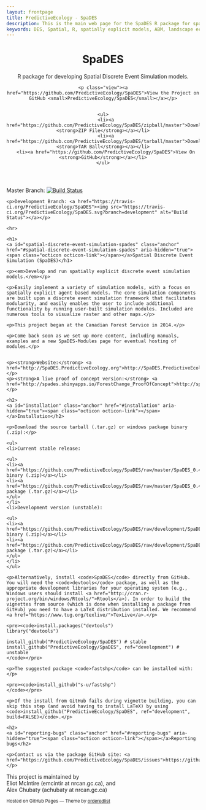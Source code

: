 ```yaml
---
layout: frontpage
title: PredictiveEcology - SpaDES
description: This is the main web page for the SpaDES R package for spatial discrete event simulation.
keywords: DES, Spatial, R, spatially explicit models, ABM, landscape ecology, forecasting, ecological forecasting
---
```


<head>
    <meta charset="utf-8">
    <meta http-equiv="X-UA-Compatible" content="chrome=1">
    <link rel="stylesheet" href="stylesheets/styles.css">
    <link rel="stylesheet" href="stylesheets/pygment_trac.css">
    <meta name="viewport" content="width=device-width, initial-scale=1, user-scalable=no">
</head>

<body>
<div class="wrapper">
  <header>
    <h1>SpaDES</h1>
    <p>R package for developing Spatial Discrete Event Simulation models.</p>

    <p class="view"><a href="https://github.com/PredictiveEcology/SpaDES">View the Project on GitHub <small>PredictiveEcology/SpaDES</small></a></p>


    <ul>
      <li><a href="https://github.com/PredictiveEcology/SpaDES/zipball/master">Download <strong>ZIP File</strong></a></li>
      <li><a href="https://github.com/PredictiveEcology/SpaDES/tarball/master">Download <strong>TAR Ball</strong></a></li>
      <li><a href="https://github.com/PredictiveEcology/SpaDES">View On <strong>GitHub</strong></a></li>
    </ul>
  </header>
  
  <section>
    <p>Master Branch: <a href="https://travis-ci.org/PredictiveEcology/SpaDES"><img src="https://travis-ci.org/PredictiveEcology/SpaDES.svg?branch=master" alt="Build Status"></a></p>
    
    <p>Development Branch: <a href="https://travis-ci.org/PredictiveEcology/SpaDES"><img src="https://travis-ci.org/PredictiveEcology/SpaDES.svg?branch=development" alt="Build Status"></a></p>
    
    <hr>
    
    <h1>
    <a id="spatial-discrete-event-simulation-spades" class="anchor" href="#spatial-discrete-event-simulation-spades" aria-hidden="true"><span class="octicon octicon-link"></span></a>Spatial Discrete Event Simulation (SpaDES)</h1>
    
    <p><em>Develop and run spatially explicit discrete event simulation models.</em></p>
    
    <p>Easily implement a variety of simulation models, with a focus on spatially explicit agent based models. The core simulation components are built upon a discrete event simulation framework that facilitates modularity, and easily enables the user to include additional functionality by running user-built simulation modules. Included are numerous tools to visualize raster and other maps.</p>
    
    <p>This project began at the Canadian Forest Service in 2014.</p>
    
    <p>Come back soon as we set up more content, including manuals, examples and a new SpaDES-Modules page for eventual hosting of modules.</p>
    
    
    <p><strong>Website:</strong> <a href="http://SpaDES.PredictiveEcology.org">http://SpaDES.PredictiveEcology.org</a></p>
    <p><strong>A live proof of concept version:</strong> <a href="http://spades.shinyapps.io/ForestChange_ProofOfConcept">http://spades.shinyapps.io/ForestChange_ProofOfConcept</a></p>
    
    <h2>
    <a id="installation" class="anchor" href="#installation" aria-hidden="true"><span class="octicon octicon-link"></span></a>Installation</h2>
    
    <p>Download the source tarball (.tar.gz) or windows package binary (.zip):</p>
    
    <ul>
    <li>Current stable release:
    
    <ul>
    <li><a href="https://github.com/PredictiveEcology/SpaDES/raw/master/SpaDES_0.4.0.zip">Windows binary (.zip)</a></li>
    <li><a href="https://github.com/PredictiveEcology/SpaDES/raw/master/SpaDES_0.4.0.tar.gz">Source package (.tar.gz)</a></li>
    </ul>
    </li>
    <li>Development version (unstable):
    
    <ul>
    <li><a href="https://github.com/PredictiveEcology/SpaDES/raw/development/SpaDES_0.5.0.9000.zip">Windows binary (.zip)</a></li>
    <li><a href="https://github.com/PredictiveEcology/SpaDES/raw/development/SpaDES_0.5.0.9000.tar.gz">Source package (.tar.gz)</a></li>
    </ul>
    </li>
    </ul>
    
    <p>Alternatively, install <code>SpaDES</code> directly from GitHub. You will need the <code>devtools</code> package, as well as the appropriate development libraries for your operating system (e.g., Windows users should install <a href="http://cran.r-project.org/bin/windows/Rtools/">Rtools</a>). In order to build the vignettes from source (which is done when installing a package from GitHub) you need to have a LaTeX distribution installed. We recommend <a href="https://www.tug.org/texlive/">TexLive</a>.</p>
    
    <pre><code>install.packages("devtools")
    library("devtools")
    
    install_github("PredictiveEcology/SpaDES") # stable
    install_github("PredictiveEcology/SpaDES", ref="development") # unstable
    </code></pre>
    
    <p>The suggested package <code>fastshp</code> can be installed with:</p>
    
    <pre><code>install_github("s-u/fastshp")
    </code></pre>
    
    <p>If the install from GitHub fails during vignette building, you can skip this step (and avoid having to install LaTeX) by using <code>install_github("PredictiveEcology/SpaDES", ref="development", build=FALSE)</code>.</p>
    
    <h2>
    <a id="reporting-bugs" class="anchor" href="#reporting-bugs" aria-hidden="true"><span class="octicon octicon-link"></span></a>Reporting bugs</h2>
    
    <p>Contact us via the package GitHub site: <a href="https://github.com/PredictiveEcology/SpaDES/issues">https://github.com/PredictiveEcology/SpaDES/issues</a>.</p>
</section>
  
  <footer>
    <p>This project is maintained by
    <br>
  	Eliot McIntire (emcintir at nrcan.gc.ca), and
  	<br>
  	Alex Chubaty (achubaty at nrcan.gc.ca)</p>
    <p><small>Hosted on GitHub Pages &mdash; Theme by <a href="https://github.com/orderedlist">orderedlist</a></small></p>
  </footer>
</div>

<script src="javascripts/scale.fix.js"></script>

</body>
